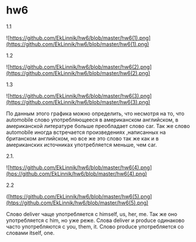 # hw6
1.1

![https://github.com/EkLinnik/hw6/blob/master/hw6(1).png](https://github.com/EkLinnik/hw6/blob/master/hw6(1).png)

1.2

![https://github.com/EkLinnik/hw6/blob/master/hw6(2).png](https://github.com/EkLinnik/hw6/blob/master/hw6(2).png)

1.3

![https://github.com/EkLinnik/hw6/blob/master/hw6(3).png](https://github.com/EkLinnik/hw6/blob/master/hw6(3).png)

По данным этого графика можно определить, что несмотря на то, что automobile слово употребляющееся в американском английском, в американской литературе больше преобладает слово car. Так же слово automobile иногда встречается произведениях ,написанных на британском английском, но все же это слово так же как и в американских источниках употребляется меньше, чем car.

2.1.

![https://github.com/EkLinnik/hw6/blob/master/hw6(4).png](hps://github.com/EkLinnik/hw6/blob/master/hw6(4).png)


2.2

([https://github.com/EkLinnik/hw6/blob/master/hw6(5).png](htps://github.com/EkLinnik/hw6/blob/master/hw6(5).png)

Слово deliver чаще употребляется с himself, us, her, me. Так же оно употребляется с him, но уже реже. Слова deliver и produce одинаково часто употребляются с you, them, it. Слово produce употребляется со словами  itself, one.
